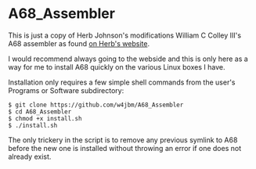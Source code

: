 # A68_Assembler

This is just a copy of Herb Johnson's modifications William C Colley III's A68 assembler as found [on Herb's website](https://www.retrotechnology.com/restore/a68.html).

I would recommend always going to the webside and this is only here as a way for me to install A68 quickly on the various Linux boxes I have.

Installation only requires a few simple shell commands from the user's Programs or Software subdirectory:
```
$ git clone https://github.com/w4jbm/A68_Assembler
$ cd A68_Assembler
$ chmod +x install.sh
$ ./install.sh
```
The only trickery in the script is to remove any previous symlink to A68 before the new one is installed without throwing an error if one does not already exist.
